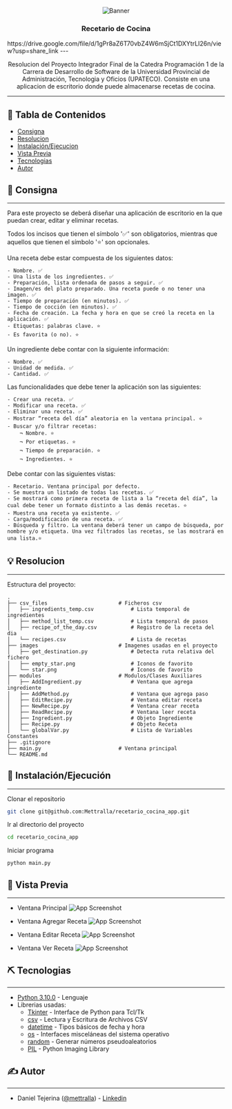 <p align="center">
 <img src=https://drive.google.com/uc?export=view&id=1gPr8aZ6T70vbZ4W6mSjCt1DXYtrLI26n alt="Banner"></a>
</p>
<h3 align="center">Recetario de Cocina</h3>
https://drive.google.com/file/d/1gPr8aZ6T70vbZ4W6mSjCt1DXYtrLI26n/view?usp=share_link
---

<p align="center"> Resolucion del Proyecto Integrador Final de la Catedra Programación 1 de la Carrera de Desarrollo de Software de la Universidad Provincial de Administración, Tecnologia y Oficios (UPATECO). Consiste en una aplicacion de escritorio donde puede almacenarse recetas de cocina.
    <br> 
</p>

---

## 📝 Tabla de Contenidos
- [Consigna](#problem_statement)
- [Resolucion](#idea)
- [Instalación/Ejecucion](#getting_started)
- [Vista Previa](#usage)
- [Tecnologias](#tech_stack)
- [Autor](#authors)


## 🧐 Consigna <a name = "problem_statement"></a>
---
Para este proyecto se deberá diseñar una aplicación de escritorio en la que puedan crear, editar y eliminar recetas.

Todos los incisos que tienen el símbolo '✅' son obligatorios, mientras que aquellos que tienen el símbolo '⭐' son opcionales.

Una receta debe estar compuesta de los siguientes datos:

    - Nombre. ✅
    - Una lista de los ingredientes. ✅
    - Preparación, lista ordenada de pasos a seguir. ✅
    - Imagen/es del plato preparado. Una receta puede o no tener una imagen. ✅
    - Tiempo de preparación (en minutos). ✅
    - Tiempo de cocción (en minutos). ✅
    - Fecha de creación. La fecha y hora en que se creó la receta en la aplicación. ✅
    - Etiquetas: palabras clave. ⭐
    - Es favorita (o no). ⭐

Un ingrediente debe contar con la siguiente información:

    - Nombre. ✅
    - Unidad de medida. ✅
    - Cantidad. ✅

Las funcionalidades que debe tener la aplicación son las siguientes:

    - Crear una receta. ✅
    - Modificar una receta. ✅
    - Eliminar una receta. ✅
    - Mostrar “receta del día” aleatoria en la ventana principal. ⭐
    - Buscar y/o filtrar recetas:
        ¬ Nombre. ⭐
        ¬ Por etiquetas. ⭐
        ¬ Tiempo de preparación. ⭐
        ¬ Ingredientes. ⭐

Debe contar con las siguientes vistas:

    - Recetario. Ventana principal por defecto.
    - Se muestra un listado de todas las recetas. ✅
    - Se mostrará como primera receta de lista a la “receta del día”, la cual debe tener un formato distinto a las demás recetas. ⭐
    - Muestra una receta ya existente. ✅
    - Carga/modificación de una receta. ✅
    - Búsqueda y filtro. La ventana deberá tener un campo de búsqueda, por nombre y/o etiqueta. Una vez filtrados las recetas, se las mostrará en una lista.⭐


## 💡 Resolucion <a name = "idea"></a>
---

Estructura del proyecto:

    .
    ├── csv_files                       # Ficheros csv
    │   ├── ingredients_temp.csv            # Lista temporal de ingredientes
    │   ├── method_list_temp.csv            # Lista temporal de pasos
    │   ├── recipe_of_the_day.csv           # Registro de la receta del dia
    │   └── recipes.csv                     # Lista de recetas
    ├── images                          # Imagenes usadas en el proyecto
    │   ├── get_destination.py              # Detecta ruta relativa del fichero
    │   ├── empty_star.png                  # Iconos de favorito
    │   └── star.png                        # Iconos de favorito
    ├── modules                         # Modulos/Clases Auxiliares
    │   ├── AddIngredient.py                # Ventana que agrega ingrediente
    │   ├── AddMethod.py                    # Ventana que agrega paso
    │   ├── EditRecipe.py                   # Ventana editar receta
    │   ├── NewRecipe.py                    # Ventana crear receta
    │   ├── ReadRecipe.py                   # Ventana leer receta
    │   ├── Ingredient.py                   # Objeto Ingrediente
    │   ├── Recipe.py                       # Objeto Receta
    │   └── globalVar.py                    # Lista de Variables Constantes
    ├── .gitignore                            
    ├── main.py                         # Ventana principal
    └── README.md

## 🏁 Instalación/Ejecución <a name = "getting_started"></a>
---

Clonar el repositorio

```bash
git clone git@github.com:Mettralla/recetario_cocina_app.git
```

Ir al directorio del proyecto

```bash
cd recetario_cocina_app
```

Iniciar programa

```bash
python main.py
```

## 🎈 Vista Previa <a name="usage"></a>
---

- Ventana Principal
![App Screenshot](https://drive.google.com/uc?export=view&id=1EQMfyEnTBAVv_2S9p819i3daVu2uNfUT)

- Ventana Agregar Receta
![App Screenshot](https://drive.google.com/uc?export=view&id=1lPLi8Iu2l4V33RcDV900WpURVBbzx3JS)

- Ventana Editar Receta
![App Screenshot](https://drive.google.com/uc?export=view&id=1HeO9ecogyfXjUoVZsd8tpEZt8MGsmBGE)

- Ventana Ver Receta
![App Screenshot](https://drive.google.com/uc?export=view&id=1BkQi30wDJ-kj1drPEkVBkZl206x4LflN)

## ⛏️ Tecnologias <a name = "tech_stack"></a>
---
- [Python 3.10.0](https://www.python.org) - Lenguaje
- Librerias usadas:
    - [Tkinter](https://docs.python.org/es/3/library/tkinter.html) - Interface de Python para Tcl/Tk
    - [csv](https://docs.python.org/3/library/csv.html) - Lectura y Escritura de Archivos CSV
    - [datetime](https://docs.python.org/es/3/library/datetime.html) - Tipos básicos de fecha y hora
    - [os](https://docs.python.org/es/3/library/datetime.html) - Interfaces misceláneas del sistema operativo
    - [random](https://docs.python.org/es/3.10/library/random.html?highlight=random#module-random) - Generar números pseudoaleatorios
    - [PIL](https://github.com/python-pillow/Pillow/) - Python Imaging Library

## ✍️ Autor <a name = "authors"></a>
---
- Daniel Tejerina ([@mettralla](https://github.com/mettralla)) - [Linkedin](https://www.linkedin.com/in/daniel-alejandro-tejerina/)